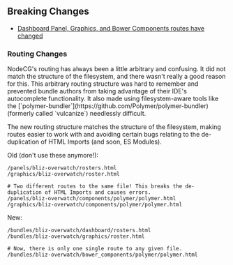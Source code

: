 ## Breaking Changes
- [Dashboard Panel, Graphics, and Bower Components routes have changed](#routing-changes)

<h3 id="routing-changes)">Routing Changes</h3>
NodeCG's routing has always been a little arbitrary and confusing. It did not match the structure of the filesystem,
and there wasn't really a good reason for this. This arbitrary routing structure was hard to remember and 
prevented bundle authors from taking advantage of their IDE's autocomplete functionality. It also made using
filesystem-aware tools like the [`polymer-bundler`](https://github.com/Polymer/polymer-bundler) 
(formerly called `vulcanize`)  needlessly difficult.

The new routing structure matches the structure of the filesystem, making routes easier to work with
and avoiding certain bugs relating to the de-duplication of HTML Imports (and soon, ES Modules).

Old (don't use these anymore!):
```
/panels/bliz-overwatch/rosters.html
/graphics/bliz-overwatch/roster.html

# Two different routes to the same file! This breaks the de-duplication of HTML Imports and causes errors.
/panels/bliz-overwatch/components/polymer/polymer.html
/graphics/bliz-overwatch/components/polymer/polymer.html
```

New:
```
/bundles/bliz-overwatch/dashboard/rosters.html
/bundles/bliz-overwatch/graphics/roster.html

# Now, there is only one single route to any given file.
/bundles/bliz-overwatch/bower_components/polymer/polymer.html
```
